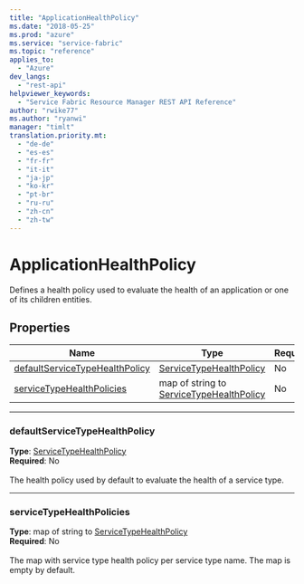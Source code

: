 ```yaml
---
title: "ApplicationHealthPolicy"
ms.date: "2018-05-25"
ms.prod: "azure"
ms.service: "service-fabric"
ms.topic: "reference"
applies_to: 
  - "Azure"
dev_langs: 
  - "rest-api"
helpviewer_keywords: 
  - "Service Fabric Resource Manager REST API Reference"
author: "rwike77"
ms.author: "ryanwi"
manager: "timlt"
translation.priority.mt: 
  - "de-de"
  - "es-es"
  - "fr-fr"
  - "it-it"
  - "ja-jp"
  - "ko-kr"
  - "pt-br"
  - "ru-ru"
  - "zh-cn"
  - "zh-tw"
---
```

# ApplicationHealthPolicy

Defines a health policy used to evaluate the health of an application or one of its children entities.


## Properties
| Name | Type | Required |
| --- | --- | --- |
| [defaultServiceTypeHealthPolicy](#defaultservicetypehealthpolicy) | [ServiceTypeHealthPolicy](sfrp-model-servicetypehealthpolicy.md) | No |
| [serviceTypeHealthPolicies](#servicetypehealthpolicies) | map of string to [ServiceTypeHealthPolicy](sfrp-model-servicetypehealthpolicy.md) | No |

____
### defaultServiceTypeHealthPolicy
__Type__: [ServiceTypeHealthPolicy](sfrp-model-servicetypehealthpolicy.md) <br/>
__Required__: No<br/>
<br/>
The health policy used by default to evaluate the health of a service type.

____
### serviceTypeHealthPolicies
__Type__: map of string to [ServiceTypeHealthPolicy](sfrp-model-servicetypehealthpolicy.md) <br/>
__Required__: No<br/>
<br/>
The map with service type health policy per service type name. The map is empty by default.
